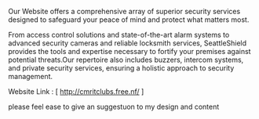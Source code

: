 Our Website offers a comprehensive array of superior security services designed to safeguard your peace of mind and protect what matters most.

From access control solutions and state-of-the-art alarm systems to advanced security cameras and reliable locksmith services, SeattleShield provides the tools and expertise necessary to fortify 
your premises against potential threats.Our repertoire also includes buzzers, intercom systems, and private security services, ensuring a holistic approach to security management.

Website Link : [ http://cmritclubs.free.nf/ ] 

please feel  ease to give an suggestuon to my design and content 
